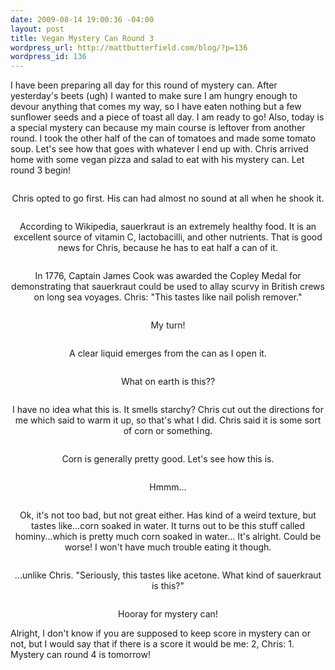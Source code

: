 ```yaml
--- 
date: 2009-08-14 19:00:36 -04:00
layout: post
title: Vegan Mystery Can Round 3
wordpress_url: http://mattbutterfield.com/blog/?p=136
wordpress_id: 136
---
```

I have been preparing all day for this round of mystery can.  After yesterday's beets (ugh) I wanted to make sure I am hungry enough to devour anything that comes my way, so I have eaten nothing but a few sunflower seeds and a piece of toast all day.  I am ready to go!  Also, today is a special mystery can because my main course is leftover from another round.  I took the other half of the can of tomatoes and made some tomato soup.  Let's see how that goes with whatever I end up with.  Chris arrived home with some vegan pizza and salad to eat with his mystery can.  Let round 3 begin!


<p style="text-align: center;"><img src="http://i70.photobucket.com/albums/i115/fireparagon/mc301.jpg" alt="" /></p>
<p style="text-align: center;">Chris opted to go first.  His can had almost no sound at all when he shook it.</p>



<p style="text-align: center;"><img src="http://i70.photobucket.com/albums/i115/fireparagon/mc302.jpg" alt="" /></p>
<p style="text-align: center;">According to Wikipedia, sauerkraut is an extremely healthy food. It is an excellent source of vitamin C, lactobacilli, and other nutrients.  That is good news for Chris, because he has to eat half a can of it.</p>



<p style="text-align: center;"><img src="http://i70.photobucket.com/albums/i115/fireparagon/mc303.jpg" alt="" /></p>
<p style="text-align: center;">In 1776, Captain James Cook was awarded the Copley Medal for demonstrating that sauerkraut could be used to allay scurvy in British crews on long sea voyages.  Chris:  "This tastes like nail polish remover."</p>



<p style="text-align: center;"><img src="http://i70.photobucket.com/albums/i115/fireparagon/mc304.jpg" alt="" /></p>
<p style="text-align: center;">My turn!</p>



<p style="text-align: center;"><img src="http://i70.photobucket.com/albums/i115/fireparagon/mc305.jpg" alt="" /></p>
<p style="text-align: center;">A clear liquid emerges from the can as I open it.</p>



<p style="text-align: center;"><img src="http://i70.photobucket.com/albums/i115/fireparagon/mc306.jpg" alt="" /></p>
<p style="text-align: center;">What on earth is this??</p>



<p style="text-align: center;"><img src="http://i70.photobucket.com/albums/i115/fireparagon/mc308.jpg" alt="" /></p>
<p style="text-align: center;">I have no idea what this is.  It smells starchy?  Chris cut out the directions for me which said to warm it up, so that's what I did.  Chris said it is some sort of corn or something.</p>



<p style="text-align: center;"><img src="http://i70.photobucket.com/albums/i115/fireparagon/mc309.jpg" alt="" /></p>
<p style="text-align: center;">Corn is generally pretty good.  Let's see how this is.</p>



<p style="text-align: center;"><img src="http://i70.photobucket.com/albums/i115/fireparagon/mc310.jpg" alt="" /></p>
<p style="text-align: center;">Hmmm...</p>



<p style="text-align: center;"><img src="http://i70.photobucket.com/albums/i115/fireparagon/mc311.jpg" alt="" /></p>
<p style="text-align: center;">Ok, it's not too bad, but not great either.  Has kind of a weird texture, but tastes like...corn soaked in water.  It turns out to be this stuff called hominy...which is pretty much corn soaked in water...  It's alright.  Could be worse!  I won't have much trouble eating it though.</p>



<p style="text-align: center;"><img src="http://i70.photobucket.com/albums/i115/fireparagon/mc312.jpg" alt="" /></p>
<p style="text-align: center;">...unlike Chris.  "Seriously, this tastes like acetone.  What kind of sauerkraut is this?"</p>



<p style="text-align: center;"><img src="http://i70.photobucket.com/albums/i115/fireparagon/mc313.jpg" alt="" /></p>
<p style="text-align: center;">Hooray for mystery can!</p>


Alright, I don't know if you are supposed to keep score in mystery can or not, but I would say that if there is a score it would be me: 2, Chris: 1.  Mystery can round 4 is tomorrow!  
